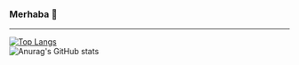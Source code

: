 ### Merhaba 👋

<hr>

[![Top Langs](https://github-readme-stats.vercel.app/api/top-langs/?username=alionboard&layout=compact&locale=tr)](https://github.com/anuraghazra/github-readme-stats)  
![Anurag's GitHub stats](https://github-readme-stats.vercel.app/api?username=alionboard&show_icons=true&hide=issues&count_private=true&locale=tr)  

